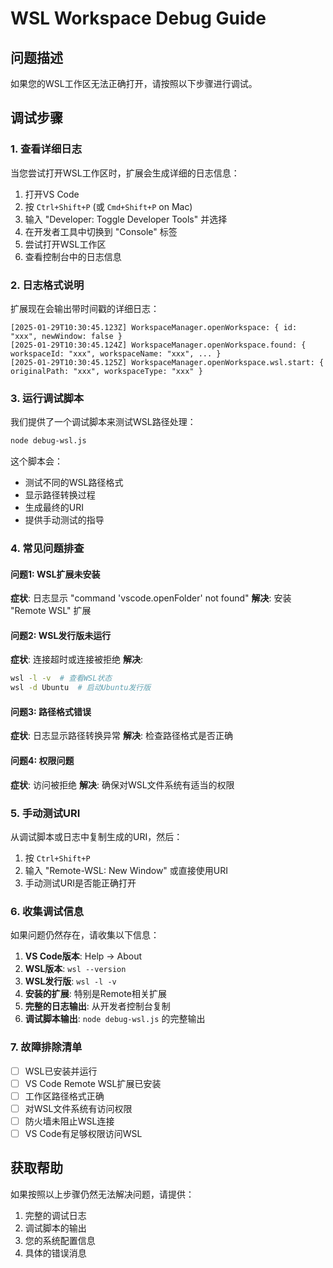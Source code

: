 # WSL Workspace Debug Guide

## 问题描述
如果您的WSL工作区无法正确打开，请按照以下步骤进行调试。

## 调试步骤

### 1. 查看详细日志
当您尝试打开WSL工作区时，扩展会生成详细的日志信息：

1. 打开VS Code
2. 按 `Ctrl+Shift+P` (或 `Cmd+Shift+P` on Mac)
3. 输入 "Developer: Toggle Developer Tools" 并选择
4. 在开发者工具中切换到 "Console" 标签
5. 尝试打开WSL工作区
6. 查看控制台中的日志信息

### 2. 日志格式说明
扩展现在会输出带时间戳的详细日志：

```
[2025-01-29T10:30:45.123Z] WorkspaceManager.openWorkspace: { id: "xxx", newWindow: false }
[2025-01-29T10:30:45.124Z] WorkspaceManager.openWorkspace.found: { workspaceId: "xxx", workspaceName: "xxx", ... }
[2025-01-29T10:30:45.125Z] WorkspaceManager.openWorkspace.wsl.start: { originalPath: "xxx", workspaceType: "xxx" }
```

### 3. 运行调试脚本
我们提供了一个调试脚本来测试WSL路径处理：

```bash
node debug-wsl.js
```

这个脚本会：
- 测试不同的WSL路径格式
- 显示路径转换过程
- 生成最终的URI
- 提供手动测试的指导

### 4. 常见问题排查

#### 问题1: WSL扩展未安装
**症状**: 日志显示 "command 'vscode.openFolder' not found"
**解决**: 安装 "Remote WSL" 扩展

#### 问题2: WSL发行版未运行
**症状**: 连接超时或连接被拒绝
**解决**:
```bash
wsl -l -v  # 查看WSL状态
wsl -d Ubuntu  # 启动Ubuntu发行版
```

#### 问题3: 路径格式错误
**症状**: 日志显示路径转换异常
**解决**: 检查路径格式是否正确

#### 问题4: 权限问题
**症状**: 访问被拒绝
**解决**: 确保对WSL文件系统有适当的权限

### 5. 手动测试URI
从调试脚本或日志中复制生成的URI，然后：

1. 按 `Ctrl+Shift+P`
2. 输入 "Remote-WSL: New Window" 或直接使用URI
3. 手动测试URI是否能正确打开

### 6. 收集调试信息
如果问题仍然存在，请收集以下信息：

1. **VS Code版本**: Help → About
2. **WSL版本**: `wsl --version`
3. **WSL发行版**: `wsl -l -v`
4. **安装的扩展**: 特别是Remote相关扩展
5. **完整的日志输出**: 从开发者控制台复制
6. **调试脚本输出**: `node debug-wsl.js` 的完整输出

### 7. 故障排除清单

- [ ] WSL已安装并运行
- [ ] VS Code Remote WSL扩展已安装
- [ ] 工作区路径格式正确
- [ ] 对WSL文件系统有访问权限
- [ ] 防火墙未阻止WSL连接
- [ ] VS Code有足够权限访问WSL

## 获取帮助

如果按照以上步骤仍然无法解决问题，请提供：
1. 完整的调试日志
2. 调试脚本的输出
3. 您的系统配置信息
4. 具体的错误消息
